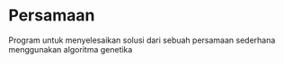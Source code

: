 # Persamaan

<p>Program untuk menyelesaikan solusi dari sebuah persamaan sederhana menggunakan algoritma genetika
